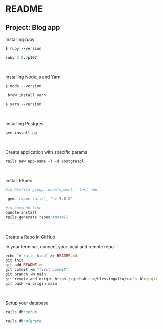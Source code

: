 # README

## Project: Blog app

Installing ruby 

```ruby
$ ruby --version

ruby 3.0.2p107
```
</br>

Installing Node.js and Yarn 

```ruby
$ node --version

 brew install yarn

$ yarn --version
```
</br>

Installing Postgres

```ruby
gem install pg
```
</br>

Create application with specific params 

```ruby
rails new app-name -T -d postgresql
```
</br>

Install RSpec 

```ruby
#in Gemfile group :development, :test add 

 gem 'rspec-rails', '~> 5.0.0'

#in command line
bundle install
rails generate rspec:install
```

</br>

Create a Repo in GitHub

In your terminal, connect your local and remote repo 

```ruby
echo "# rails_blog" >> README.md
git init
git add README.md
git commit -m "first commit"
git branch -M main
git remote add origin https://github.com/blessingaliu/rails_blog.git
git push -u origin main
```

</br>

Setup your database 

```ruby
rails db:setup

rails db:migrate 
```
